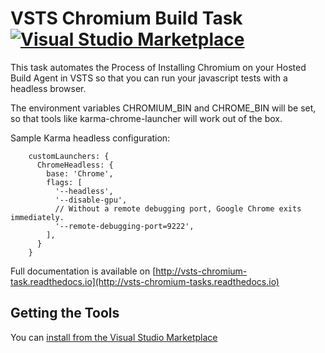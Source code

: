# VSTS Chromium Build Task [![Visual Studio Marketplace](https://vsmarketplacebadge.apphb.com/version-short/schlumberger.chromium.svg)](https://marketplace.visualstudio.com/items?itemName=schlumberger.chromium-build-tasks-Preview)

This task automates the Process of Installing Chromium on your Hosted Build Agent in VSTS so that you can run your javascript tests with a headless browser.

The environment variables CHROMIUM_BIN and CHROME_BIN will be set, so that tools like karma-chrome-launcher will work out of the box.

Sample Karma headless configuration:

```
    customLaunchers: {
      ChromeHeadless: {
        base: 'Chrome',
        flags: [
          '--headless',
          '--disable-gpu',
          // Without a remote debugging port, Google Chrome exits immediately.
          '--remote-debugging-port=9222',
        ],
      }
    }
```

Full documentation is available on [http://vsts-chromium-task.readthedocs.io](http://vsts-chromium-tasks.readthedocs.io)

## Getting the Tools

 You can [install from the Visual Studio Marketplace](https://marketplace.visualstudio.com/items?itemName=schlumberger.chromium-build-tasks-Preview) 





